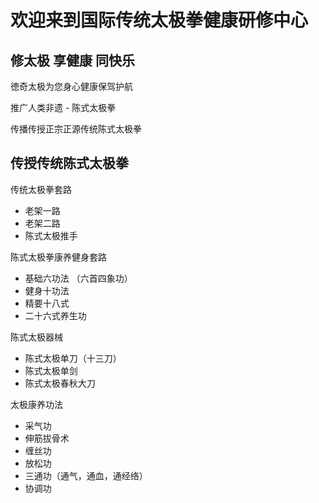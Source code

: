 # 欢迎来到国际传统太极拳健康研修中心

## 修太极 享健康 同快乐

徳奇太极为您身心健康保驾护航

推广人类非遗 - 陈式太极拳

传播传授正宗正源传统陈式太极拳


## 传授传统陈式太极拳

传统太极拳套路

- 老架一路
- 老架二路
- 陈式太极推手

陈式太极拳康养健身套路

- 基础六功法 （六首四象功）
- 健身十功法
- 精要十八式
- 二十六式养生功

陈式太极器械

- 陈式太极单刀（十三刀）
- 陈式太极单剑
- 陈式太极春秋大刀

太极康养功法

- 采气功
- 伸筋拔骨术
- 缠丝功
- 放松功
- 三通功（通气，通血，通经络）
- 协调功

